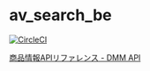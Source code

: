 # av_search_be

[![CircleCI](https://circleci.com/gh/otknoy/av_search_be.svg?style=svg)](https://circleci.com/gh/otknoy/av_search_be)


[商品情報APIリファレンス - DMM API](https://affiliate.dmm.com/api/v3/itemlist.html)
